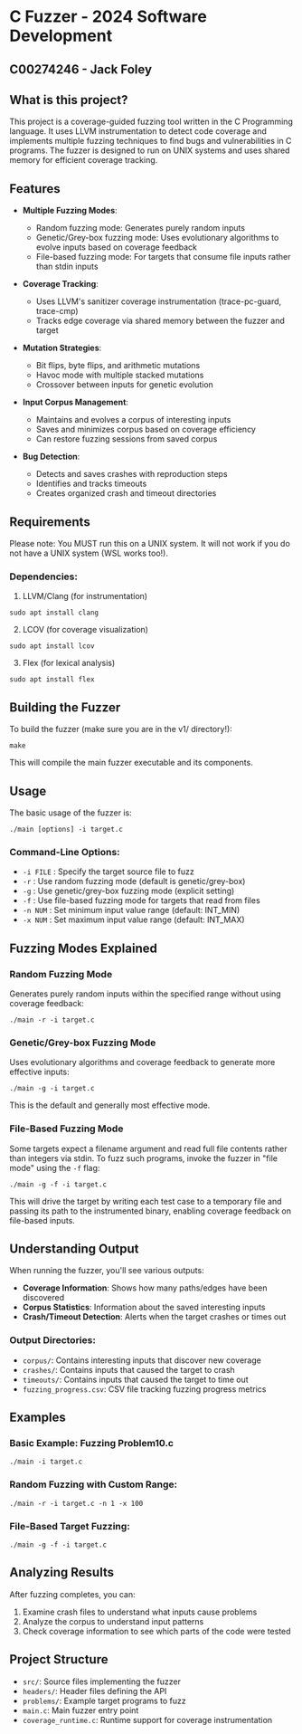 # C Fuzzer - 2024 Software Development

## C00274246 - Jack Foley

## What is this project?

This project is a coverage-guided fuzzing tool written in the C Programming language. It uses LLVM instrumentation to detect code coverage and implements multiple fuzzing techniques to find bugs and vulnerabilities in C programs. The fuzzer is designed to run on UNIX systems and uses shared memory for efficient coverage tracking.

## Features

- **Multiple Fuzzing Modes**:
  - Random fuzzing mode: Generates purely random inputs
  - Genetic/Grey-box fuzzing mode: Uses evolutionary algorithms to evolve inputs based on coverage feedback
  - File-based fuzzing mode: For targets that consume file inputs rather than stdin inputs

- **Coverage Tracking**:
  - Uses LLVM's sanitizer coverage instrumentation (trace-pc-guard, trace-cmp)
  - Tracks edge coverage via shared memory between the fuzzer and target

- **Mutation Strategies**:
  - Bit flips, byte flips, and arithmetic mutations
  - Havoc mode with multiple stacked mutations
  - Crossover between inputs for genetic evolution

- **Input Corpus Management**:
  - Maintains and evolves a corpus of interesting inputs
  - Saves and minimizes corpus based on coverage efficiency
  - Can restore fuzzing sessions from saved corpus

- **Bug Detection**:
  - Detects and saves crashes with reproduction steps
  - Identifies and tracks timeouts
  - Creates organized crash and timeout directories

## Requirements

Please note: You MUST run this on a UNIX system. It will not work if you do not have a UNIX system (WSL works too!).

### Dependencies:

1. LLVM/Clang (for instrumentation)
```
sudo apt install clang
```

2. LCOV (for coverage visualization)
```
sudo apt install lcov
```

3. Flex (for lexical analysis)
```
sudo apt install flex
```

## Building the Fuzzer

To build the fuzzer (make sure you are in the v1/ directory!):

```
make
```

This will compile the main fuzzer executable and its components.

## Usage

The basic usage of the fuzzer is:

```
./main [options] -i target.c
```

### Command-Line Options:

- `-i FILE` : Specify the target source file to fuzz
- `-r` : Use random fuzzing mode (default is genetic/grey-box)
- `-g` : Use genetic/grey-box fuzzing mode (explicit setting)
- `-f` : Use file-based fuzzing mode for targets that read from files
- `-n NUM` : Set minimum input value range (default: INT_MIN)
- `-x NUM` : Set maximum input value range (default: INT_MAX)

## Fuzzing Modes Explained

### Random Fuzzing Mode

Generates purely random inputs within the specified range without using coverage feedback:

```
./main -r -i target.c
```

### Genetic/Grey-box Fuzzing Mode

Uses evolutionary algorithms and coverage feedback to generate more effective inputs:

```
./main -g -i target.c
```

This is the default and generally most effective mode.

### File-Based Fuzzing Mode

Some targets expect a filename argument and read full file contents rather than integers via stdin. To fuzz such programs, invoke the fuzzer in "file mode" using the `-f` flag:

```
./main -g -f -i target.c
```

This will drive the target by writing each test case to a temporary file and passing its path to the instrumented binary, enabling coverage feedback on file-based inputs.

## Understanding Output

When running the fuzzer, you'll see various outputs:

- **Coverage Information**: Shows how many paths/edges have been discovered
- **Corpus Statistics**: Information about the saved interesting inputs
- **Crash/Timeout Detection**: Alerts when the target crashes or times out

### Output Directories:

- `corpus/`: Contains interesting inputs that discover new coverage
- `crashes/`: Contains inputs that caused the target to crash
- `timeouts/`: Contains inputs that caused the target to time out
- `fuzzing_progress.csv`: CSV file tracking fuzzing progress metrics

## Examples

### Basic Example: Fuzzing Problem10.c

```
./main -i target.c
```

### Random Fuzzing with Custom Range:

```
./main -r -i target.c -n 1 -x 100
```

### File-Based Target Fuzzing:

```
./main -g -f -i target.c
```

## Analyzing Results

After fuzzing completes, you can:

1. Examine crash files to understand what inputs cause problems
2. Analyze the corpus to understand input patterns
3. Check coverage information to see which parts of the code were tested

## Project Structure

- `src/`: Source files implementing the fuzzer
- `headers/`: Header files defining the API
- `problems/`: Example target programs to fuzz
- `main.c`: Main fuzzer entry point
- `coverage_runtime.c`: Runtime support for coverage instrumentation